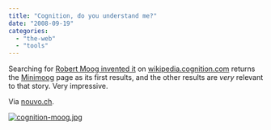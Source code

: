 ```yaml
---
title: "Cognition, do you understand me?"
date: "2008-09-19"
categories: 
  - "the-web"
  - "tools"
---
```


Searching for [Robert Moog invented it](http://wikipedia.cognition.com/?num=10&from_val=1&to_val=10&f=simple&sf=130&win=0&fld=-1&search=Robert+Moog+invented+it&Submit=&window=0&positional=1&select=select&d=wikipedia1&d=wikipedia2&d=wikipedia3&d=wikipedia4&d=wikipedia5&d=wikipedia6&d=wikipedia7&d=wikipedia8) on [wikipedia.cognition.com](http://wikipedia.cognition.com/) returns the [Minimoog](http://en.wikipedia.org/wiki/Minimoog) page as its first results, and the other results are _very_ relevant to that story. Very impressive.

Via [nouvo.ch](http://www.nouvo.ch/n-1390).

[![cognition-moog.jpg](images/cognition-moog.jpg)](http://wikipedia.cognition.com/?num=10&from_val=1&to_val=10&f=simple&sf=130&win=0&fld=-1&search=Robert+Moog+invented+it&Submit=&window=0&positional=1&select=select&d=wikipedia1&d=wikipedia2&d=wikipedia3&d=wikipedia4&d=wikipedia5&d=wikipedia6&d=wikipedia7&d=wikipedia8)
